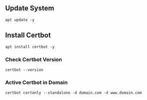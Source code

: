## Update System

```
apt update -y
```

## Install Certbot

```
apt install certbot -y
```

### Check Certbot Version

```
certbot --version
```

### Active Certbot in Domain

```
certbot certonly --standalone -d domain.com -d www.domain.com
```
